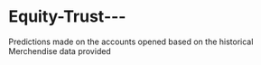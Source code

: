 # Equity-Trust---
Predictions made on the accounts opened based on the historical Merchendise data provided
